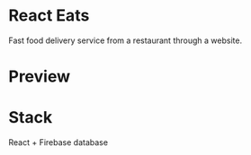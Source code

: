 # React Eats

Fast food delivery service from a restaurant through a website.

# Preview

# Stack

React + Firebase database
